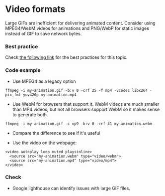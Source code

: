 # Video formats
Large GIFs are inefficient for delivering animated content. Consider using MPEG4/WebM videos for animations and PNG/WebP for static images instead of GIF to save network bytes.

### Best practice
Check [the following link](https://web.dev/replace-gifs-with-videos/) for the best practices for this topic.

### Code example
* Use MPEG4 as a legacy option

```
ffmpeg -i my-animation.gif -b:v 0 -crf 25 -f mp4 -vcodec libx264 -pix_fmt yuv420p my-animation.mp4
```

* Use WebM for browsers that support it. WebM videos are much smaller than MP4 videos, but not all browsers support WebM so it makes sense to generate both.

```
ffmpeg -i my-animation.gif -c vp9 -b:v 0 -crf 41 my-animation.webm
```

* Compare the difference to see if it's useful

* Use the video on the webpage:

```
<video autoplay loop muted playsinline>
  <source src="my-animation.webm" type="video/webm">
  <source src="my-animation.mp4" type="video/mp4">
</video>
```

### Check
* Google lighthouse can identify issues with large GIF files.